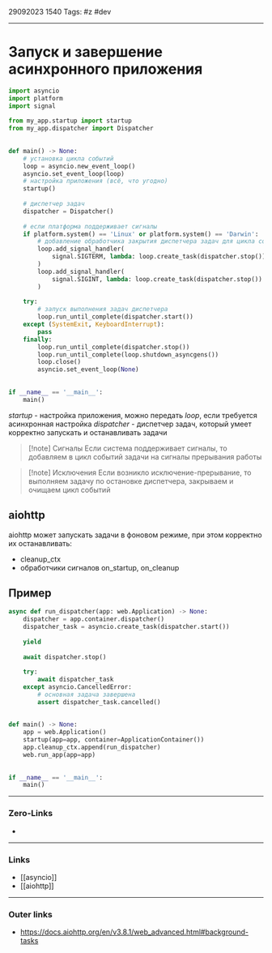 29092023 1540
Tags: #z #dev

---
# Запуск и завершение асинхронного приложения

```python
import asyncio  
import platform  
import signal  
    
from my_app.startup import startup
from my_app.dispatcher import Dispatcher
  
  
def main() -> None:  
    # установка цикла событий  
    loop = asyncio.new_event_loop()  
    asyncio.set_event_loop(loop)  
    # настройка приложения (всё, что угодно)
    startup()  
  
    # диспетчер задач  
    dispatcher = Dispatcher()  
  
    # если платформа поддерживает сигналы  
    if platform.system() == 'Linux' or platform.system() == 'Darwin':  
        # добавление обработчика закрытия диспетчера задач для цикла событий  
        loop.add_signal_handler(
	        signal.SIGTERM, lambda: loop.create_task(dispatcher.stop())
        )  
        loop.add_signal_handler(
	        signal.SIGINT, lambda: loop.create_task(dispatcher.stop())
        )  
  
    try:  
        # запуск выполнения задач диспетчера  
        loop.run_until_complete(dispatcher.start())  
    except (SystemExit, KeyboardInterrupt):  
        pass  
    finally:  
        loop.run_until_complete(dispatcher.stop())  
        loop.run_until_complete(loop.shutdown_asyncgens())  
        loop.close()  
        asyncio.set_event_loop(None)  
  
  
if __name__ == '__main__':  
    main()
```

*startup* - настройка приложения, можно передать *loop*, если требуется асинхронная настройка
*dispatcher* - диспетчер задач, который умеет корректно запускать и останавливать задачи

>[!note] Сигналы
>Если система поддерживает сигналы, то добавляем в цикл событий задачи на сигналы прерывания работы

>[!note] Исключения
>Если возникло исключение-прерывание, то выполняем задачу по остановке диспетчера, закрываем и очищаем цикл событий

## aiohttp

aiohttp может запускать задачи в фоновом режиме, при этом корректно их останавливать:
- cleanup_ctx
- обработчики сигналов on_startup, on_cleanup

## Пример

```python
async def run_dispatcher(app: web.Application) -> None:  
    dispatcher = app.container.dispatcher()  
    dispatcher_task = asyncio.create_task(dispatcher.start())  
  
    yield  
  
    await dispatcher.stop()  
  
    try:  
        await dispatcher_task  
    except asyncio.CancelledError:  
        # основная задача завершена  
        assert dispatcher_task.cancelled()  
  
  
def main() -> None:  
    app = web.Application()  
    startup(app=app, container=ApplicationContainer())  
    app.cleanup_ctx.append(run_dispatcher)  
    web.run_app(app=app)  
  
  
if __name__ == '__main__':  
    main()
```

---
### Zero-Links
- 

---
### Links
- [[asyncio]]
- [[aiohttp]]
  
---
### Outer links
- https://docs.aiohttp.org/en/v3.8.1/web_advanced.html#background-tasks

